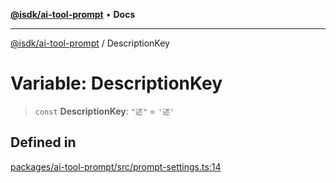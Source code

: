 [**@isdk/ai-tool-prompt**](../README.md) • **Docs**

***

[@isdk/ai-tool-prompt](../globals.md) / DescriptionKey

# Variable: DescriptionKey

> `const` **DescriptionKey**: `"述"` = `'述'`

## Defined in

[packages/ai-tool-prompt/src/prompt-settings.ts:14](https://github.com/isdk/ai-tool-prompt.js/blob/cf3fc2758759b055a3b34708f92339dcf4ac415b/src/prompt-settings.ts#L14)
